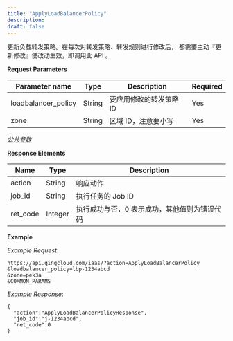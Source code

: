 ```yaml
---
title: "ApplyLoadBalancerPolicy"
description: 
draft: false
---
```




更新负载转发策略。在每次对转发策略、转发规则进行修改后， 都需要主动『更新修改』使改动生效，即调用此 API 。

**Request Parameters**

| Parameter name | Type | Description | Required |
| --- | --- | --- | --- |
| loadbalancer_policy | String | 要应用修改的转发策略 ID | Yes |
| zone | String | 区域 ID，注意要小写 | Yes |

[_公共参数_](../../../parameters/)

**Response Elements**

| Name | Type | Description |
| --- | --- | --- |
| action | String | 响应动作 |
| job_id | String | 执行任务的 Job ID |
| ret_code | Integer | 执行成功与否，0 表示成功，其他值则为错误代码 |

**Example**

_Example Request_:

```
https://api.qingcloud.com/iaas/?action=ApplyLoadBalancerPolicy
&loadbalancer_policy=lbp-1234abcd
&zone=pek3a
&COMMON_PARAMS
```

_Example Response_:

```
{
  "action":"ApplyLoadBalancerPolicyResponse",
  "job_id":"j-1234abcd",
  "ret_code":0
}
```
